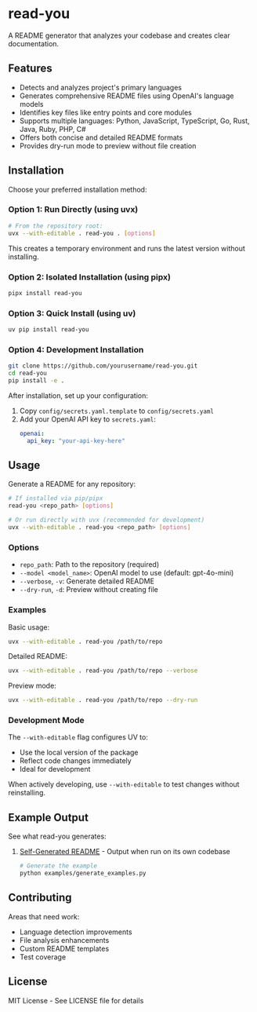 # read-you

A README generator that analyzes your codebase and creates clear documentation.

## Features

- Detects and analyzes project's primary languages
- Generates comprehensive README files using OpenAI's language models
- Identifies key files like entry points and core modules
- Supports multiple languages: Python, JavaScript, TypeScript, Go, Rust, Java, Ruby, PHP, C#
- Offers both concise and detailed README formats
- Provides dry-run mode to preview without file creation

## Installation

Choose your preferred installation method:

### Option 1: Run Directly (using uvx)
```bash
# From the repository root:
uvx --with-editable . read-you . [options]
```
This creates a temporary environment and runs the latest version without installing.

### Option 2: Isolated Installation (using pipx)
```bash
pipx install read-you
```

### Option 3: Quick Install (using uv)
```bash
uv pip install read-you
```

### Option 4: Development Installation
```bash
git clone https://github.com/yourusername/read-you.git
cd read-you
pip install -e .
```

After installation, set up your configuration:
1. Copy `config/secrets.yaml.template` to `config/secrets.yaml`
2. Add your OpenAI API key to `secrets.yaml`:
   ```yaml
   openai:
     api_key: "your-api-key-here"
   ```

## Usage

Generate a README for any repository:

```bash
# If installed via pip/pipx
read-you <repo_path> [options]

# Or run directly with uvx (recommended for development)
uvx --with-editable . read-you <repo_path> [options]
```

### Options

- `repo_path`: Path to the repository (required)
- `--model <model_name>`: OpenAI model to use (default: gpt-4o-mini)
- `--verbose`, `-v`: Generate detailed README
- `--dry-run`, `-d`: Preview without creating file

### Examples

Basic usage:
```bash
uvx --with-editable . read-you /path/to/repo
```

Detailed README:
```bash
uvx --with-editable . read-you /path/to/repo --verbose
```

Preview mode:
```bash
uvx --with-editable . read-you /path/to/repo --dry-run
```

### Development Mode

The `--with-editable` flag configures UV to:
- Use the local version of the package
- Reflect code changes immediately
- Ideal for development

When actively developing, use `--with-editable` to test changes without reinstalling.

## Example Output

See what read-you generates:

1. [Self-Generated README](examples/self-generated/README.md) - Output when run on its own codebase
   ```bash
   # Generate the example
   python examples/generate_examples.py
   ```

## Contributing

Areas that need work:
- Language detection improvements
- File analysis enhancements
- Custom README templates
- Test coverage

## License

MIT License - See LICENSE file for details